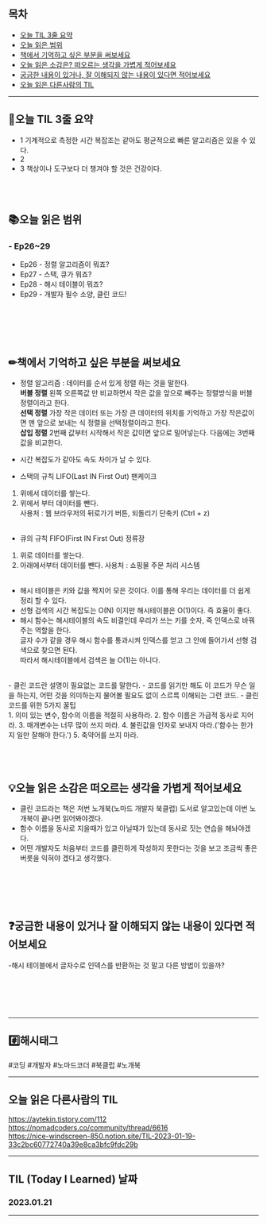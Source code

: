 
## 목차

- [오늘 TIL 3줄 요약](#오늘-TIL-3줄-요약)
- [오늘 읽은 범위](#오늘-읽은-범위)
- [책에서 기억하고 싶은 부분을 써보세요](#책에서-기억하고-싶은-부분을-써보세요)
- [오늘 읽은 소감은? 떠오르는 생각을 가볍게 적어보세요](#오늘-읽은-소감은-떠오르는-생각을-가볍게-적어보세요)
- [궁금한 내용이 있거나, 잘 이해되지 않는 내용이 있다면 적어보세요](#궁금한-내용이-있거나-잘-이해되지-않는-내용이-있다면-적어보세요)
- [오늘 읽은 다른사람의 TIL](#오늘-읽은-다른사람의-TIL)

***
## 🌠오늘 TIL 3줄 요약

- 1 기계적으로 측정한 시간 복잡조는 같아도 평균적으로 빠른 알고리즘은 있을 수 있다.
- 2 
- 3 책상이나 도구보다 더 챙겨야 할 것은 건강이다.
<br>
<br>


## 📚오늘 읽은 범위

### - Ep26~29
- Ep26 - 정렬 알고리즘이 뭐죠?
- Ep27 - 스택, 큐가 뭐죠?
- Ep28 - 해시 테이블이 뭐죠?
- Ep29 - 개발자 필수 소양, 클린 코드!
 
<br>
<br>
<br>
<br>


## ✏책에서 기억하고 싶은 부분을 써보세요
- 정렬 알고리즘 : 데이터를 순서 있게 정렬 하는 것을 말한다.<br>
**버블 정렬** 왼쪽 오른쪽값 만 비교하면서 작은 값을 앞으로 빼주는 정렬방식을 버블 정렬이라고 한다.<br>
**선택 정렬** 가장 작은 데이터 또는 가장 큰 데이터의 위치를 기억하고 가장 작은값이면 맨 앞으로 보내는 식 정렬을 선택정렬이라고 한다.<br>
**삽입 정렬** 2번째 값부터 시작해서 작은 값이면 앞으로 밀어넣는다. 다음에는 3번째 값을 비교한다.<br>

- 시간 복잡도가 같아도 속도 차이가 날 수 있다.<br>
- 스택의 규칙 LIFO(Last IN First Out) 팬케이크<br>
1. 위에서 데이터를 쌓는다.<br>
2. 위에서 부터 데이터를 뺀다.<br>
사용처 : 웹 브라우저의 뒤로가기 버튼, 되돌리기 단축키 (Ctrl + z) <br><br>

-  큐의 규칙 FIFO(First IN First Out) 정류장
1. 위로 데이터를 쌓는다.
2. 아래에서부터 데이터를 뺀다.
사용처 : 쇼핑물 주문 처리 시스템<br><br>

- 해시 테이블은 키와 값을 짝지어 모은 것이다. 이를 통해 우리는 데이터를 더 쉽게 정리 할 수 있다.
- 선형 검색의 시간 복잡도는 O(N) 이지만 해시테이블은 O(1)이다. 즉 효율이 좋다.
- 해시 함수는 해시테이블의 속도 비결인데 우리가 쓰는 키를 숫자, 즉 인덱스로 바꿔주는 역할을 한다.<br>
글자 수가 같을 경우 해시 함수를 통과시켜 인덱스를 얻고 그 안에 들어가서 선형 검색으로 찾으면 된다. <br>
따라서 해시테이블에서 검색은 늘 O(1)는 아니다.<br>
<br>
- 클린 코드란 설명이 필요없는 코드를 말한다.
- 코드를 읽기만 해도 이 코드가 무슨 일을 하는지, 어떤 것을 의미하는지 물어볼 필요도 없이 스르륵 이해되는 그런 코드.
- 클린 코드를 위한 5가지 꿀팁<br>
1. 의미 있는 변수, 함수의 이름을 적절히 사용하라.
2. 함수 이름은 가급적 동사로 지어라.
3. 매개변수는 너무 많이 쓰지 마라.
4. 불린값을 인자로 보내지 마라.('함수는 한가지 일만 잘해야 한다.')
5. 축약어를 쓰지 마라.


<br>
<br>
<br>
<br>


## 💡오늘 읽은 소감은 떠오르는 생각을 가볍게 적어보세요
- 클린 코드라는 책은 저번 노개북(노마드 개발자 북클럽) 도서로 알고있는데 이번 노개북이 끝나면 읽어봐야겠다.
- 함수 이름을 동사로 지을때가 있고 아닐때가 있는데 동사로 짓는 연습을 해놔야겠다.
- 어떤 개발자도 처음부터 코드를 클린하게 작성하지 못한다는 것을 보고 조금씩 좋은 버릇을 익혀야 겠다고 생각했다.
<br>
<br>
<br>
<br>


## ❓궁금한 내용이 있거나 잘 이해되지 않는 내용이 있다면 적어보세요
-해시 테이블에서 글자수로 인덱스를 반환하는 것 말고 다른 방법이 있을까?


<br>
<br>
<br>
<br>







***

## #️⃣해시태그 ##
#코딩 #개발자 #노마드코더 #북클럽 #노개북

***

## 오늘 읽은 다른사람의 TIL
https://aytekin.tistory.com/112  
https://nomadcoders.co/community/thread/6616  
https://nice-windscreen-850.notion.site/TIL-2023-01-19-33c2bc60772740a39e8ca3bfc9fdc29b



***

## TIL (Today I Learned) 날짜
  
  ### 2023.01.21
  
***
